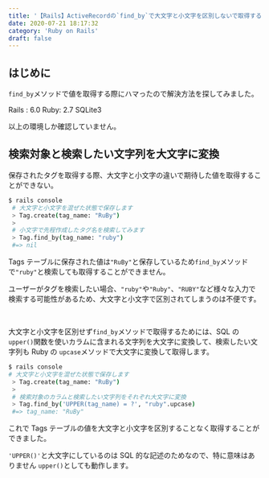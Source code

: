 ```yaml
---
title: '【Rails】ActiveRecordの`find_by`で大文字と小文字を区別しないで取得する方法'
date: 2020-07-21 18:17:32
category: 'Ruby on Rails'
draft: false
---
```



## はじめに

`find_by`メソッドで値を取得する際にハマったので解決方法を探してみました。

Rails : 6.0
Ruby: 2.7
SQLite3

以上の環境しか確認していません。



## 検索対象と検索したい文字列を大文字に変換

保存されたタグを取得する際、大文字と小文字の違いで期待した値を取得することができない。

```bash
$ rails console 
 # 大文字と小文字を混ぜた状態で保存します
 > Tag.create(tag_name: "RuBy")
 >
 # 小文字で先程作成したタグ名を検索してみます
 > Tag.find_by(tag_name: "ruby")
 #=> nil
```

Tags テーブルに保存された値は`"RuBy"`と保存しているため`find_by`メソッドで`"ruby"`と検索しても取得することができません。

ユーザーがタグを検索したい場合、`"ruby"`や`"Ruby"`、`"RUBY"`など様々な入力で検索する可能性があるため、大文字と小文字で区別されてしまうのは不便です。

<br>

大文字と小文字を区別せず`find_by`メソッドで取得するためには、SQL の`upper()`関数を使いカラムに含まれる文字列を大文字に変換して、検索したい文字列も Ruby の `upcase`メソッドで大文字に変換して取得します。



```bash
$ rails console
# 大文字と小文字を混ぜた状態で保存します
 > Tag.create(tag_name: "RuBy")
 >
 # 検索対象のカラムと検索したい文字列をそれぞれ大文字に変換
 > Tag.find_by('UPPER(tag_name) = ?', "ruby".upcase)
 #=> tag_name: "RuBy"
```

これで Tags テーブルの値を大文字と小文字を区別することなく取得することができました。

`'UPPER()'`と大文字にしているのは SQL 的な記述のためなので、特に意味はありません `upper()`としても動作します。
